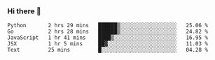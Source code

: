 ### Hi there 👋

<!--START_SECTION:waka-->
```text
Python       2 hrs 29 mins   ██████▒░░░░░░░░░░░░░░░░░░   25.06 % 
Go           2 hrs 28 mins   ██████▒░░░░░░░░░░░░░░░░░░   24.82 % 
JavaScript   1 hr 41 mins    ████▒░░░░░░░░░░░░░░░░░░░░   16.95 % 
JSX          1 hr 5 mins     ██▓░░░░░░░░░░░░░░░░░░░░░░   11.03 % 
Text         25 mins         █░░░░░░░░░░░░░░░░░░░░░░░░   04.28 % 
```
<!--END_SECTION:waka-->

<!--
**Abingcbc/Abingcbc** is a ✨ _special_ ✨ repository because its `README.md` (this file) appears on your GitHub profile.

Here are some ideas to get you started:

- 🔭 I’m currently working on ...
- 🌱 I’m currently learning ...
- 👯 I’m looking to collaborate on ...
- 🤔 I’m looking for help with ...
- 💬 Ask me about ...
- 📫 How to reach me: ...
- 😄 Pronouns: ...
- ⚡ Fun fact: ...

![Top Langs](https://github-readme-stats.vercel.app/api/top-langs/?username=abingcbc&count_private=true)
![Abing's github stats](https://github-readme-stats.vercel.app/api?username=abingcbc&count_private=true&show_icons=true&theme=dark)

-->

